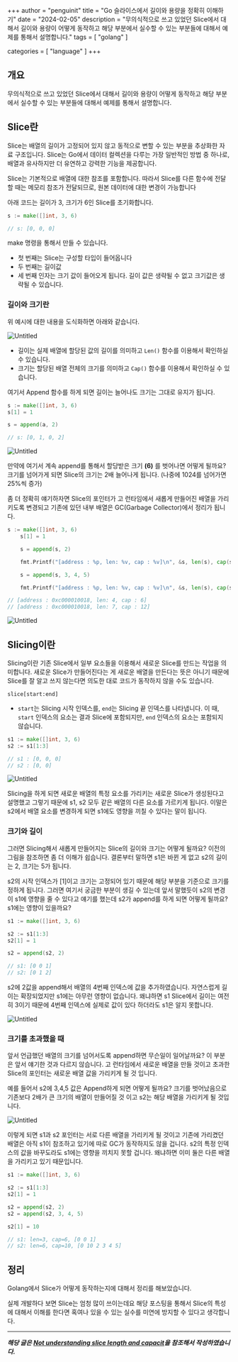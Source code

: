 +++
author = "penguinit"
title = "Go 슬라이스에서 길이와 용량을 정확히 이해하기"
date = "2024-02-05"
description = "무의식적으로 쓰고 있었던 Slice에서 대해서 길이와 용량이 어떻게 동작하고 해당 부분에서 실수할 수 있는 부분들에 대해서 예제를 통해서 설명합니다."
tags = [
    "golang"
]

categories = [
    "language"
]
+++

## 개요

무의식적으로 쓰고 있었던 Slice에서 대해서 길이와 용량이 어떻게 동작하고 해당 부분에서 실수할 수 있는 부분들에 대해서 예제를 통해서 설명합니다.

## Slice란

Slice는 배열의 길이가 고정되어 있지 않고 동적으로 변할 수 있는 부분을 추상화한 자료 구조입니다. Slice는 Go에서 데이터 컬렉션을 다루는 가장 일반적인 방법 중 하나로, 배열과 유사하지만 더 유연하고 강력한 기능을 제공합니다.

Slice는 기본적으로 배열에 대한 참조를 포함합니다. 따라서 Slice를 다른 함수에 전달할 때는 메모리 참조가 전달되므로, 원본 데이터에 대한 변경이 가능합니다

아래 코드는 길이가 3, 크기가 6인 Slice를 초기화합니다.

```go
s := make([]int, 3, 6)

// s: [0, 0, 0]
```

make 명령을 통해서 만들 수 있습니다.
- 첫 번째는 Slice는 구성할 타입이 들어옵니다
- 두 번째는 길이값
- 세 번째 인자는 크기 값이 들어오게 됩니다. 길이 값은 생략될 수 없고 크기값은 생략될 수 있습니다.

### 길이와 크기란

위 예시에 대한 내용을 도식화하면 아래와 같습니다.

![Untitled](images/Untitled.png)

- 길이는 실제 배열에 할당된 값의 길이를 의미하고 `Len()`  함수를 이용해서 확인하실 수 있습니다.
- 크기는 할당된 배열 전체의 크기를 의미하고 `Cap()` 함수를 이용해서 확인하실 수 있습니다.

여기서 Append 함수를 하게 되면 길이는 늘어나도 크기는 그대로 유지가 됩니다.

```go
s := make([]int, 3, 6)
s[1] = 1

s = append(a, 2)

// s: [0, 1, 0, 2]
```

![Untitled](images/Untitled%201.png)

만약에 여기서 계속 append를 통해서 할당받은 크기 **(6)** 를 벗어나면 어떻게 될까요? 크기를 넘어가게 되면 Slice의 크기는 2배 늘어나게 됩니다. (나중에 1024를 넘어가면 25%씩 증가)

좀 더 정확히 얘기하자면 Slice의 포인터가 고 런타임에서 새롭게 만들어진 배열을 가리키도록 변경되고 기존에 있던 내부 배열은 GC(Garbage Collector)에서 정리가 됩니다.

```go
s := make([]int, 3, 6)
	s[1] = 1

	s = append(s, 2)

	fmt.Printf("[address : %p, len: %v, cap : %v]\n", &s, len(s), cap(s))

	s = append(s, 3, 4, 5)

	fmt.Printf("[address : %p, len: %v, cap : %v]\n", &s, len(s), cap(s))

// [address : 0xc000010018, len: 4, cap : 6]
// [address : 0xc000010018, len: 7, cap : 12]
```

![Untitled](images/Untitled%202.png)

## Slicing이란

Slicing이란 기존 Slice에서 일부 요소들을 이용해서 새로운 Slice를 만드는 작업을 의미합니다. 새로운 Slice가 만들어진다는 게 새로운 배열을 만든다는 뜻은 아니기 때문에 Slice를 잘 알고 쓰지 않는다면 의도한 대로 코드가 동작하지 않을 수도 있습니다.

`slice[start:end]`

- `start`는 Slicing 시작 인덱스를, `end`는 Slicing 끝 인덱스를 나타냅니다. 이 때, `start` 인덱스의 요소는 결과 Slice에 포함되지만, `end` 인덱스의 요소는 포함되지 않습니다.

```go
s1 := make([]int, 3, 6)
s2 := s1[1:3]

// s1 : [0, 0, 0]
// s2 : [0, 0]
```

![Untitled](images/Untitled%203.png)

Slicing을 하게 되면 새로운 배열의 특정 요소를 가리키는 새로운 Slice가 생성된다고 설명했고 그렇기 때문에 s1, s2 모두 같은 배열의 다른 요소를 가르키게 됩니다. 이말은 s2에서 배열 요소를 변경하게 되면 s1에도 영향을 끼칠 수 있다는 말이 됩니다.

### 크기와 길이

그러면 Slicing해서 새롭게 만들어지는 Slice의 길이와 크기는 어떻게 될까요? 이전의 그림을 참조하면 좀 더 이해가 쉽습니다. 결론부터 말하면 s1은 바뀐 게 없고 s2의 길이는 2, 크기는 5가 됩니다.

s2의 시작 인덱스가 [1]이고 크기는 고정되어 있기 때문에 해당 부분을 기준으로 크기를 정하게 됩니다. 그러면 여기서 궁금한 부분이 생길 수 있는데 앞서 말했듯이 s2의 변경이 s1에 영향을 줄 수 있다고 얘기를 했는데 s2가 append를 하게 되면 어떻게 될까요? s1에는 영향이 있을까요?

```go
s1 := make([]int, 3, 6)

s2 := s1[1:3]
s2[1] = 1

s2 = append(s2, 2)

// s1: [0 0 1]
// s2: [0 1 2]
```

s2에 2값을 append해서 배열의 4번째 인덱스에 값을 추가하였습니다. 자연스럽게 길이는 확장되었지만 s1에는 아무런 영향이 없습니다. 왜냐하면 s1 Slice에서 길이는 여전히 3이기 때문에 4번째 인덱스에 실제로 값이 있다 하더라도 s1은 알지 못합니다.

![Untitled](images/Untitled%204.png)

### 크기를 초과했을 때

앞서 언급했던 배열의 크기를 넘어서도록 append하면 무슨일이 일어날까요? 이 부분은 앞서 얘기한 것과 다르지 않습니다. 고 런타임에서 새로운 배열을 만들 것이고 초과한 Slice의 포인터는 새로운 배열 값을 가리키게 될 것 입니다.

예를 들어서 s2에 3,4,5 값은 Append하게 되면 어떻게 될까요? 크기를 벗어났음으로 기존보다 2배가 큰 크기의 배열이 만들어질 것 이고 s2는 해당 배열을 가리키게 될 것입니다.

![Untitled](images/Untitled%205.png)

이렇게 되면 s1과 s2 포인터는 서로 다른 배열을 가리키게 될 것이고 기존에 가리켰던 배열은 아직 s1이 참조하고 있기에 따로 GC가 동작하지도 않을 겁니다. s2의 특정 인덱스의 값을 바꾸도라도 s1에는 영향을 끼치지 못할 겁니다. 왜냐하면 이미 둘은 다른 배열을 가리키고 있기 때문입니다.

```go
s1 := make([]int, 3, 6)

s2 := s1[1:3]
s2[1] = 1

s2 = append(s2, 2)
s2 = append(s2, 3, 4, 5)

s2[1] = 10

// s1: len=3, cap=6, [0 0 1]
// s2: len=6, cap=10, [0 10 2 3 4 5]
```

## 정리

Golang에서 Slice가 어떻게 동작하는지에 대해서 정리를 해보았습니다.

실제 개발하다 보면 Slice는 엄청 많이 쓰이는데요 해당 포스팅을 통해서 Slice의 특성에 대해서 이해를 한다면 혹여나 있을 수 있는 실수를 미연에 방지할 수 있다고 생각합니다.

---

***해당 글은** **[Not understanding slice length and capacit](https://100go.co/20-slice/)을 참조해서 작성하였습니다.***